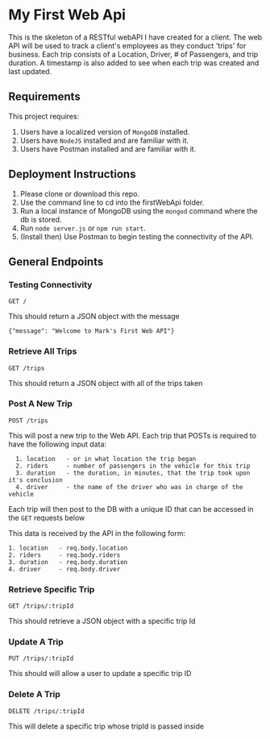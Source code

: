 # My First Web Api

This is the skeleton of a RESTful webAPI I have created for a client.
The web API will be used to track a client's employees as they conduct 'trips' for business.
Each trip consists of a Location, Driver, # of Passengers, and trip duration.
A timestamp is also added to see when each trip was created and last updated.

## Requirements

  This project requires:
  1. Users have a localized version of `MongoDB` installed.
  2. Users have `NodeJS` installed and are familiar with it.
  3. Users have Postman installed and are familiar with it.

## Deployment Instructions

1. Please clone or download this repo.
2. Use the command line to cd into the firstWebApi folder.
3. Run a local instance of MongoDB using the `mongod` command where the db is stored.
4. Run `node server.js` or `npm run start`.
5. (Install then) Use Postman to begin testing the connectivity of the API.

## General Endpoints

### Testing Connectivity

  ` GET / `

  This should return a JSON object with the message

  `{"message": "Welcome to Mark's First Web API"}`

### Retrieve All Trips

  ` GET /trips `

  This should return a JSON object with all of the trips taken

### Post A New Trip

  ` POST /trips `

 This will post a new trip to the Web API.
 Each trip that POSTs is required to have the following input data:

  ```  
    1. location   - or in what location the trip began
    2. riders     - number of passengers in the vehicle for this trip
    3. duration   - the duration, in minutes, that the trip took upon it's conclusion
    4. driver     - the name of the driver who was in charge of the vehicle
  ```

  Each trip will then post to the DB with a unique ID that can be accessed in the `GET` requests below

  This data is received by the API in the following form:

  ```
  1. location   - req.body.location
  2. riders     - req.body.riders
  3. duration   - req.body.duration
  4. driver     - req.body.driver
  ```

### Retrieve Specific Trip

  ` GET /trips/:tripId `

  This should retrieve a JSON object with a specific trip Id

### Update A Trip

  ` PUT /trips/:tripId `

  This should will allow a user to update a specific trip ID

### Delete A Trip

  ` DELETE /trips/:tripId `

 This will delete a specific trip whose tripId is passed inside
